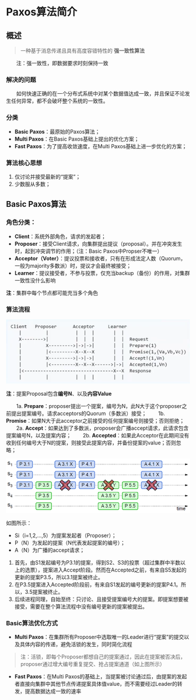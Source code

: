 # Paxos算法简介

## 概述
> 一种基于消息传递且具有高度容错特性的 **强一致性算法**

&emsp;&emsp;注：强一致性，即数据要求时刻保持一致

### 解决的问题
&emsp;&emsp;如何快速正确的在一个分布式系统中对某个数据值达成一致，并且保证不论发生任何异常，都不会破坏整个系统的一致性。

### 分类
- **Basic Paxos**：最原始的Paxos算法；
- **Multi Paxos**：在Basic Paxos基础上提出的优化方案；
- **Fast Paxos**：为了提高收敛速度，在Multi Paxos基础上进一步优化的方案；

### 算法核心思想
1. 仅讨论并接受最新的“提案”；
2. 少数服从多数；

## Basic Paxos算法

### 角色分类：
-	**Client**：系统外部角色，请求的发起者；
-	**Proposer**：接受Client请求，向集群提出提议（proposal）。并在冲突发生时，起到冲突调节的作用；（注：Basic Paxos中Propser不唯一）
-	**Acceptor（Voter）**：提议投票和接收者，只有在形成法定人数（Quorum，一般为majority多数派）时，提议才会最终被接受；
-	**Learner**：提议接受者，不参与投票，仅充当backup（备份）的作用，对集群一致性没什么影响

   **注**：集群中每个节点都可能充当多个角色

### 算法流程

![Basic Paxos算法流程](No1.png)

**注**：提案Proposal包含**编号N**、以及**内容Value**


&emsp;&emsp;1a. **Prepare**：proposer提出一个提案，编号为N，此N大于这个proposer之前提出提案编号。请求acceptors的Quorum（多数派）接受；
&emsp;&emsp;1b. **Promise**：如果N大于此acceptor之前接受的任何提案编号则接受；否则拒绝；
&emsp;&emsp;2a. **Accept**：如果达到了多数派，proposer会广播accept请求，此请求包含提案编号N，以及提案内容；
&emsp;&emsp;2b. **Accepted**：如果此Acceptor在此期间没有收到任何编号大于N的提案，则接受此提案内容，并备份提案的value；否则忽略；

![提案流程](No2.png)

如图所示：
- Si（i=1,2,…,5）为提案发起者（Proposer）；
- P（N）为发起的提案（N代表发起提案的编号）；
- A（N）为广播的accept请求；

1. 首先，由S1发起编号为P3.1的提案，得到S2、S3的投票（超过集群中半数以上的选票），提案进入Accept阶段。然而在Accepted之前，有来自S5发起的更新的提案P3.5，所以3.1提案被终止。
2. 在P3.5提案进入Accepted阶段前，有来自S1发起的编号更新的提案P4.1。所以，3.5提案被终止。
3. 后续进程同理，自始至终：只讨论、且接受提案编号大的提案。即提案想要被接受，需要在整个算法流程中没有编号更新的提案被提出。

### Basic算法优化方式
-	**Multi Paxos**：在集群所有Proposer中选取唯一的Leader进行“提案”的提交以及具体内容的传递，避免活锁的发生，同时简化流程

> 注：活锁，即每个Proposer都想自己的提案通过，因此在提案被否决后，proposer通过增大编号重复提交、抢占提案通道（如上图所示）

-	**Fast Paxos**：在Multi Paxos的基础上，当提案被讨论通过后，由提案的发起者直接向集群中其他节点传递提案具体值value，而不需要经过Leader的转发，提高数据达成一致的速率
